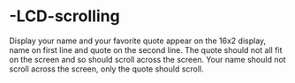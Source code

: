 # -LCD-scrolling

Display your name and your favorite quote appear on the 16x2 display, name on first line and quote on
the second line. The quote should not all fit on the screen and so should scroll across the screen. Your
name should not scroll across the screen, only the quote should scroll. 
